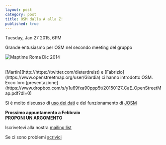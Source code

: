 ```yaml
---
layout: post
category: post
title: OSM dalla A alla Z!
published: true
---
```


Tuesday, Jan 27 2015, 6PM

Grande entusiasmo per OSM nel secondo meeting del gruppo

![Maptime Roma Dic 2014](https://www.dropbox.com/s/b1la656l1ffdokp/16385120542_4faf87eae5_m.jpg?raw=1)


<br/>
 [Martin](http://https://twitter.com/dieterdreist) e [Fabrizio](https://www.openstreetmap.org/user/Giardia) ci hanno introdotto OSM.
 Ecco loro [presentazione](https://www.dropbox.com/s/y1u69fxa90ppp5t/20150127_CaE_OpenStreetMap.pdf?dl=0)
<br/>

Si è molto discusso di [uso dei dati](http://wiki.openstreetmap.org/wiki/IT:Legal_FAQ) e del funzionamento di [JOSM](https://josm.openstreetmap.de)<br/>


__Prossimo appuntamento a Febbraio__ <br/>
__PROPONI UN ARGOMENTO__ <br/>


Iscrivetevi alla nostra [mailing list](https://groups.google.com/forum/#!forum/maptimeroma)

Se ci sono problemi [scrivici](mailto:maptime.roma@gmail.com)
